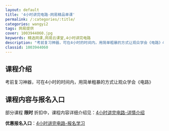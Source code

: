 ```yaml
---
layout: default
title: '4小时讲完电路-网易精品单课'
permalink: /:categories/:title/
categories: wangyi2
tags: 网易提供
cover: 1003944060.jpg
keywords: 精选网课,网易云课堂,4小时讲完电路
description: "考前复习神器，可在4小时的时间内，用简单粗暴的方式让观众学会《电路》4小时讲完电路"
classid: 1003944060
---
```


## 课程介绍

考前复习神器，可在4小时的时间内，用简单粗暴的方式让观众学会《电路》

## 课程内容与报名入口

部分课程 **限时** 折扣中，课程内容详细介绍见：[4小时讲完电路-详情介绍](https://study.163.com/course/introduction/1003944060.htm?share=1&shareId=1025206652&utm_campaign=share&utm_medium=iphoneShare&utm_source=&utm_u=1025206652)

**优惠报名入口**：[4小时讲完电路-报名学习](https://study.163.com/course/introduction/1003944060.htm?share=1&shareId=1025206652&utm_campaign=share&utm_medium=iphoneShare&utm_source=&utm_u=1025206652)

